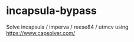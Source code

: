 # incapsula-bypass
Solve incapsula / imperva / reese84 / utmcv using https://www.capsolver.com/
                             